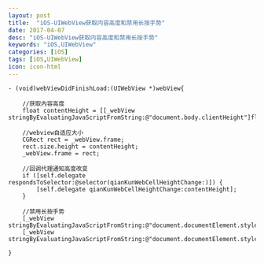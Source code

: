 ```yaml
---
layout: post
title:  "iOS-UIWebView获取内容高度和禁用长按手势"
date: 2017-04-07
desc: "iOS-UIWebView获取内容高度和禁用长按手势"
keywords: "iOS,UIWebView"
categories: [iOS]
tags: [iOS,UIWebView]
icon: icon-html
---
```

	- (void)webViewDidFinishLoad:(UIWebView *)webView{
	    
	    //获取内容高度
	    float contentHeight = [[_webView stringByEvaluatingJavaScriptFromString:@"document.body.clientHeight"]floatValue];
	    
	    //webview自适应大小
	    CGRect rect = _webView.frame;
	    rect.size.height = contentHeight;
	    _webView.frame = rect;
	    
	    //回调代理通知高度改变
	    if ([self.delegate respondsToSelector:@selector(qianKunWebCellHeightChange:)]) {
	        [self.delegate qianKunWebCellHeightChange:contentHeight];
	    }
	    
	    //禁用长按手势
	    [_webView stringByEvaluatingJavaScriptFromString:@"document.documentElement.style.webkitUserSelect='none';"];
	    [_webView stringByEvaluatingJavaScriptFromString:@"document.documentElement.style.webkitTouchCallout='none';"];
	    
	}